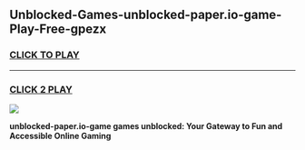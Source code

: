 
## Unblocked-Games-unblocked-paper.io-game-Play-Free-gpezx
<h3>
<a href="https://premium76.site?title=unblocked-paper.io-game&ref=09A">CLICK TO PLAY</a></h3>
<hr>

<h3>
<a href="https://premium76.site?title=unblocked-paper.io-game&ref=09A">CLICK 2 PLAY</a>
  
</h3>

<a href="https://premium76.site?title=unblocked-paper.io-game&ref=09A"><img src="https://clearcache.store/games.png"></a>


**unblocked-paper.io-game games unblocked: Your Gateway to Fun and Accessible Online Gaming**
